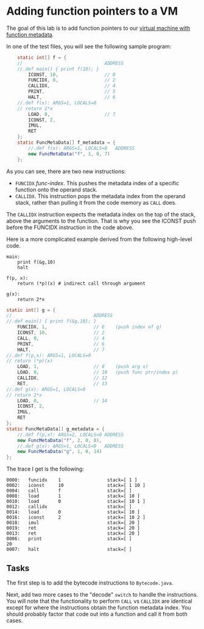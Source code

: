 # Adding function pointers to a VM

 The goal of this lab is to add function pointers to our [virtual machine with function metadata](https://github.com/parrt/simple-virtual-machine/tree/func-meta-info).
 
In one of the test files, you will see the following sample program:
 
```java
    static int[] f = {
    //                              ADDRESS
    //.def main() { print f(10); }
        ICONST, 10,                 // 0
        FUNCIDX, 0,                 // 2
        CALLIDX,                    // 4
        PRINT,                      // 5
        HALT,                       // 6
    //.def f(x): ARGS=1, LOCALS=0
    // return 2*x
        LOAD, 0,                    // 7
        ICONST, 2,
        IMUL,
        RET
    };
    static FuncMetaData[] f_metadata = {
        //.def f(x): ARGS=1, LOCALS=0   ADDRESS
        new FuncMetaData("f", 1, 0, 7)
    };
```

As you can see, there are two new instructions:
 
* `FUNCIDX` *func-index*. This pushes the metadata index of a specific function onto the operand stack.
* `CALLIDX`. This instruction pops the metadata index from the operand stack, rather than pulling it from the code memory as `CALL` does.

The `CALLIDX` instruction expects the metadata index on the top of the stack, above the arguments to the function. That is why you see the ICONST push before the FUNCIDX instruction in the code above.

Here is a more complicated example derived from the following high-level code.

```
main:
	print f(&g,10)
	halt

f(p, x):
	return (*p)(x) # indirect call through argument

g(x):
	return 2*x
```

```java
static int[] g = {
//                              ADDRESS
//.def main() { print f(&g,10); }
    FUNCIDX, 1,                 // 0    (push index of g)
    ICONST, 10,                 // 2
    CALL, 0,                    // 4
    PRINT,                      // 6
    HALT,                       // 7
//.def f(p,x): ARGS=1, LOCALS=0
// return (*p)(x)
    LOAD, 1,                    // 8    (push arg x)
    LOAD, 0,                    // 10   (push func ptr/index p)
    CALLIDX,                    // 12
    RET,                        // 13
//.def g(x): ARGS=1, LOCALS=0
// return 2*x
    LOAD, 0,                    // 14
    ICONST, 2,
    IMUL,
    RET
};
static FuncMetaData[] g_metadata = {
    //.def f(p,x): ARGS=2, LOCALS=0 ADDRESS
    new FuncMetaData("f", 2, 0, 8),
    //.def g(x): ARGS=1, LOCALS=0   ADDRESS
    new FuncMetaData("g", 1, 0, 14)
};
```

The trace I get is the following:

```
0000:	funcidx    1                 stack=[ 1 ]
0002:	iconst     10                stack=[ 1 10 ]
0004:	call       f                 stack=[ ]
0008:	load       1                 stack=[ 10 ]
0010:	load       0                 stack=[ 10 1 ]
0012:	callidx                      stack=[ ]
0014:	load       0                 stack=[ 10 ]
0016:	iconst     2                 stack=[ 10 2 ]
0018:	imul                         stack=[ 20 ]
0019:	ret                          stack=[ 20 ]
0013:	ret                          stack=[ 20 ]
0006:	print                        stack=[ ]
20
0007:	halt                         stack=[ ]
```

## Tasks

The first step is to add the bytecode instructions to `Bytecode.java`.

Next, add two more cases to the "decode" `switch` to handle the instructions. You will note that the functionality to perform `CALL` vs `CALLIDX` are identical except for where the instructions obtain the function metadata index. You should probably factor that code out into a function and call it from both cases.